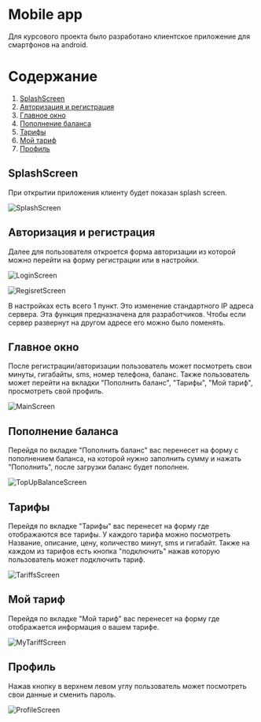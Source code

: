 
# Mobile app
Для курсового проекта было разработано клиентское приложение для смартфонов на android.

# Содержание

1. [SplashScreen](https://github.com/Lairon1/MacSim/blob/Mobile/README.md#SplashScreen)
2. [Авторизация и регистрация](https://github.com/Lairon1/MacSim/blob/Mobile/README.md#%D0%B0%D0%B2%D1%82%D0%BE%D1%80%D0%B8%D0%B7%D0%B0%D1%86%D0%B8%D1%8F-%D0%B8-%D1%80%D0%B5%D0%B3%D0%B8%D1%81%D1%82%D1%80%D0%B0%D1%86%D0%B8%D1%8F)
3. [Главное окно](https://github.com/Lairon1/MacSim/blob/Mobile/README.md#%D0%B3%D0%BB%D0%B0%D0%B2%D0%BD%D0%BE%D0%B5-%D0%BE%D0%BA%D0%BD%D0%BE)
4. [Пополнение баланса](https://github.com/Lairon1/MacSim/blob/Mobile/README.md#%D0%BF%D0%BE%D0%BF%D0%BE%D0%BB%D0%BD%D0%B5%D0%BD%D0%B8%D0%B5-%D0%B1%D0%B0%D0%BB%D0%B0%D0%BD%D1%81%D0%B0)
5. [Тарифы](https://github.com/Lairon1/MacSim/blob/Mobile/README.md#%D1%82%D0%B0%D1%80%D0%B8%D1%84%D1%8B) 
6. [Мой тариф](https://github.com/Lairon1/MacSim/blob/Mobile/README.md#%D0%BC%D0%BE%D0%B9-%D1%82%D0%B0%D1%80%D0%B8%D1%84)
7. [Профиль](https://github.com/Lairon1/MacSim/blob/Mobile/README.md#%D0%BF%D1%80%D0%BE%D1%84%D0%B8%D0%BB%D1%8C)
 


## SplashScreen

При открытии приложения клиенту будет показан splash screen.

![SplashScreen](https://github.com/Lairon1/MacSim/blob/Mobile/Images/SplashScreen.jpg?raw=true)

## Авторизация и регистрация

Далее для пользователя откроется форма авторизации из которой можно перейти на форму регистрации или в настройки.

![LoginScreen](https://github.com/Lairon1/MacSim/blob/Mobile/Images/LoginScreen.png?raw=true)

![RegisretScreen](https://github.com/Lairon1/MacSim/blob/Mobile/Images/RegisterScreen.png?raw=true)

В настройках есть всего 1 пункт. Это изменение стандартного IP адреса сервера. Эта функция предназначена для разработчиков. Чтобы если сервер развернут на другом адресе его можно было поменять.

## Главное окно

После регистрации/авторизации пользователь может посмотреть свои минуты, гигабайты, sms, номер телефона, баланс.
Также пользователь может перейти на вкладки "Пополнить баланс", "Тарифы", "Мой тариф", просмотреть свой профиль.

![MainScreen](https://github.com/Lairon1/MacSim/blob/Mobile/Images/MainScreen.jpg?raw=true)

## Пополнение баланса
Перейдя по вкладке "Пополнить баланс" вас перенесет на форму с пополнением баланса, на которой нужно заполнить сумму и нажать "Пополнить", после загрузки баланс будет пополнен.

![TopUpBalanceScreen](https://github.com/Lairon1/MacSim/blob/Mobile/Images/TopUpBalanceScreen.png?raw=true)

## Тарифы 
Перейдя по вкладке "Тарифы" вас перенесет на форму где отображаются все тарифы.
У каждого тарифа можно посмотреть Название, описание, цену, количество минут, sms и гигабайт.
Также на каждом из тарифов есть кнопка "подключить" нажав которую пользователь может подключить тариф.

![TariffsScreen](https://github.com/Lairon1/MacSim/blob/Mobile/Images/TariffsScreen.jpg?raw=true)

## Мой тариф
Перейдя по вкладке "Мой тариф" вас перенесет на форму где отображается информация о вашем тарифе.

![MyTariffScreen](https://github.com/Lairon1/MacSim/blob/Mobile/Images/MyTariffScreen.jpg?raw=true)

## Профиль
Нажав кнопку в верхнем левом углу пользователь может посмотреть свои данные и сменить пароль.

![ProfileScreen](https://github.com/Lairon1/MacSim/blob/Mobile/Images/ProfileScreen.jpg?raw=true)

